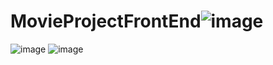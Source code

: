 # MovieProjectFrontEnd![image](https://user-images.githubusercontent.com/43722496/185230929-a03438af-8d1d-4e9e-ad34-7964817d24fa.png)
![image](https://user-images.githubusercontent.com/43722496/185230944-d1270c37-4778-4b86-83b2-bb6ccd710584.png)
![image](https://user-images.githubusercontent.com/43722496/185230965-b548a062-55bf-40d7-bd97-d54b618d6e61.png)
